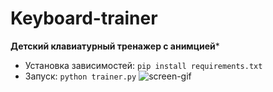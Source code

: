 # Keyboard-trainer
**Детский клавиатурный тренажер с анимцией***

* Установка зависимостей: `pip install requirements.txt`
* Запуск: `python trainer.py`
![screen-gif](./demo_keyboard.gif)
